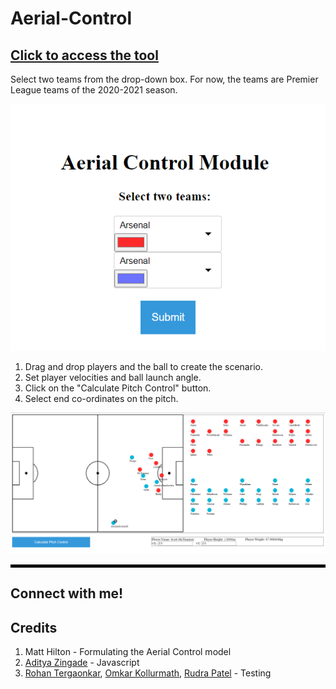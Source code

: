 # Aerial-Control

## [Click to access the tool](https://razor3598.github.io/Aerial-Control/main.html)

Select two teams from the drop-down box. For now, the teams are Premier League teams of the 2020-2021 season.

![Select Teams](res/1.PNG)

1. Drag and drop players and the ball to create the scenario.
2. Set player velocities and ball launch angle.
3. Click on the "Calculate Pitch Control" button.
4. Select end co-ordinates on the pitch.

![Instructions](res/2.PNG)

<hr style="border:2px solid black"> </hr>


## Connect with me!


## Credits
1. Matt Hilton - Formulating the Aerial Control model
2. [Aditya Zingade](https://github.com/ZingAditya24) - Javascript 
3. [Rohan Tergaonkar](https://www.linkedin.com/in/rohan-tergaonkar-481b17188/), [Omkar Kollurmath](https://www.linkedin.com/in/omkar-kollurmath-204616184/?originalSubdomain=in), [Rudra Patel](https://github.com/ruddy2204) - Testing
